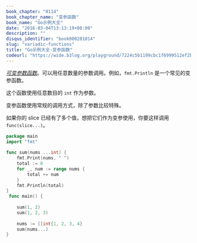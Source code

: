 ```yaml
---
book_chapter: "0114"
book_chapter_name: "变参函数"
book_name: "Go示例大全"
date: "2016-03-04T13:13:19+08:00"
description: ""
disqus_identifier: "book000201014"
slug: "variadic-functions"
title: "Go示例大全-变参函数"
codeurl: "https://wide.b3log.org/playground/7224c5b1199cbc1f6999512ef2bd3997.go"
---
```

 
[_可变参数函数_](http://zh.wikipedia.org/wiki/可變參數函數)。可以用任意数量的参数调用。例如，`fmt.Println` 是一个常见的变参函数。





这个函数使用任意数目的 `int` 作为参数。



变参函数使用常规的调用方式，除了参数比较特殊。

如果你的 slice 已经有了多个值，想把它们作为变参使用，你要这样调用 `func(slice...)`。
 

```Go
package main  
import "fmt"  
 
func sum(nums ...int) {
    fmt.Print(nums, " ")
    total := 0
    for _, num := range nums {
        total += num
    }
    fmt.Println(total)
}  
 func main() {  
 
    sum(1, 2)
    sum(1, 2, 3)  
 
    nums := []int{1, 2, 3, 4}
    sum(nums...)
}  
```
